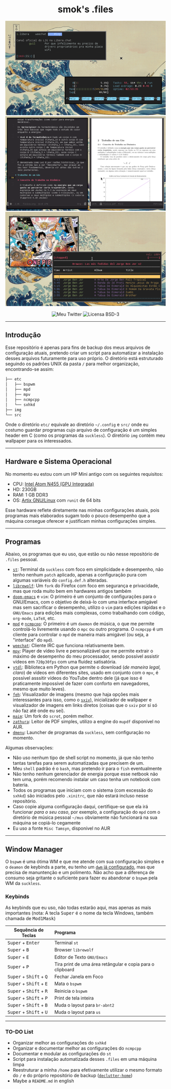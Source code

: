 <div align="center">

# smok's .files

![Screenshot 1](https://raw.githubusercontent.com/fumacci/.files/main/img/screen1.png)
![Screenshot 2](https://raw.githubusercontent.com/fumacci/.files/main/img/screen2.png)
![Screenshot 3](https://raw.githubusercontent.com/fumacci/.files/main/img/screen3.png)

![Meu Twitter](https://img.shields.io/twitter/follow/smok8?color=%2358839b&label=Siga-me%20no%20Twitter&style=for-the-badge)
![Licensa BSD-3](https://img.shields.io/github/license/fumacci/.files?label=LICEN%C3%87A&logo=BSD-3&style=for-the-badge)


-------------------------------------------------------------------------------

</div>

## Introdução

Esse repositório é apenas para fins de backup dos meus arquivos de configuração atuais, pretendo criar um script para automatizar a instalação desses arquivos futuramente para uso próprio. O diretório está estruturado seguindo os padrões UNIX da pasta `/` para melhor organização, encontrando-se assim:

```
├── etc
│   ├── bspwm
│   ├── mpd
│   ├── mpv
│   ├── ncmpcpp
│   └── sxhkd
├── img
└── src

```

Onde o diretório `etc/` equivale ao diretório `~/.config` e `src/` onde eu costumo guardar programas cujo arquivo de configuração é um simples header em C (como os programas da `suckless`). O diretório `img` contém meu wallpaper para os interessados.

-------------------------------------------------------------------------------

## Hardware e Sistema Operacional

No momento eu estou com um HP Mini antigo com os seguintes requisitos:

- CPU: [Intel Atom N455 (GPU Integrada)](https://www.intel.com/content/www/us/en/products/sku/49491/intel-atom-processor-n455-512k-cache-1-66-ghz/specifications.html)
- HD: 230GB 
- RAM: 1 GB DDR3
- OS: [Artix GNU/Linux](https://distrowatch.com/table.php?distribution=artix) com ``runit`` de 64 bits

Esse hardware reflete diretamente nas minhas configurações atuais, pois programas mais elaborados sugam todo o pouco desempenho que a máquina consegue oferecer e justificam minhas configurações simples.

-------------------------------------------------------------------------------

## Programas 

Abaixo, os programas que eu uso, que estão ou não nesse repositório de `.files` pessoal.

+ [`st`](https://st.suckless.org/): Terminal da `suckless` com foco em simplicidade e desempenho, não tenho nenhum `patch` aplicado, apenas a configuração pura com algumas variáveis do `config.def.h` alteradas.
+ [`librewolf`](https://librewolf-community.gitlab.io/): Um `fork` do Firefox com foco em segurança e privacidade, mas que roda muito bem em hardwares antigos também
+ [`doom-emacs`](github.com/hlissner/doom-emacs) e `vim`: O primeiro é um conjunto de configurações para o GNU/Emacs, com o objetivo de deixá-lo com uma interface amigável mas sem sacrificar o desempenho, utilizo o `vim` para edições rápidas e o `GNU/Emacs` para edições mais complexas, como trabalhando com código, `org-mode`, `LaTeX`, etc.
+ [`mpd`](https://wiki.archlinux.org/title/Music_Player_Daemon) e [`ncmpcpp`](https://wiki.archlinux.org/title/Ncmpcpp): O primeiro é um `daemon` de música, o que me permite controlá-lo livremente usando o `mpc` ou outro programa. O `ncmpcpp` é um cliente para controlar o `mpd` de maneira mais amigável (ou seja, a "interface" do `mpd`).
+ [`weechat`](https://weechat.org/): Cliente IRC que funciona relativamente bem.
+ [`mpv`](https://mpv.io/): Player de vídeo livre e personalizável que me permite extrair o máximo de desempenho do meu processador, sendo possível assistir vídeos em `720p30fps` com uma fluídez satisatória.
+ [`ytdl`](https://github.com/ytdl-org/youtube-dl): Biblioteca em Python que permite o download (*de maneira legal, claro*) de vídeos em diferentes sites, usado em conjunto com o `mpv`, é possível asssitir vídeos do YouTube dentro dele (já que isso é praticamente impossível de fazer com conforto em navegadores, mesmo que muito leves). 
+ [`feh`](https://wiki.archlinux.org/title/Feh): Visualizador de imagens (mesmo que haja opções mais interessantes para isso, como o [`sxiv`](https://github.com/muennich/sxiv)), inicializador de wallpaper e visualizador de imagens em links diretos (coisas que o `sxiv` por si só não faz até onde eu sei).
+ [`maim`](https://github.com/naelstrof/maim): Um fork do `scrot`, porém melhor.
+ [`zathura`](https://wiki.archlinux.org/title/Zathura): Leitor de PDF simples, utilizo a engine do `mupdf` disponível no AUR.
+ [`dmenu`](https://tools.suckless.org/dmenu/): Launcher de programas da `suckless`, sem configuração no momento.

Algumas observações:

- Não uso nenhum tipo de shell script no momento, já que não tenho tantas tarefas para serem automatizadas que precisem de um. 
- Meu `shell` padrão é o `bash`, mas pretendo ir para o `fish` eventualmente
- Não tenho nenhum gerenciador de energia porque esse netbook não tem uma, porém recomendo instalar um caso tenha um notebook com bateria.
- Todos os programas que iniciam com o sistema (com excessão do `sxhkd`) são iniciados pelo `.xinitrc`, que não estará incluso nesse repositório.
- Caso copie alguma configuração daqui, certifique-se que ela irá funcionar *para o seu caso*, por exemplo, a configuração do `mpd` com o diretório de música pessoal `~/mus` obviamente não funcionará na sua máquina se copiá-lo cegamente
- Eu uso a fonte `Misc Tamsyn`, disponível no AUR
-------------------------------------------------------------------------------

## Window Manager

O `bspwm` é uma ótima WM e que me atende com sua configuração simples e o `deamon` de keybinds a parte, eu tenho um [`dwm` já configurado](https://github.com/fumacci/dwm), mas que precisa de manuntenção e um polimento. Não acho que a diferença de consumo seja gritante o suficiente para fazer eu abandonar o `bspwm` pela WM da `suckless`.

### Keybinds

As keybinds que eu uso, não todas estarão aqui, mas apenas as mais importantes (nota: A tecla <kbd>Super</kbd> é o nome da tecla Windows, também chamada de <kbd>Mod1Mask</kbd>)

| Sequência de Teclas                                | Programa                                                   |
|----------------------------------------------------|:-----------------------------------------------------------|
| <kbd>Super</kbd> + <kbd>Enter</kbd>                | Terminal `st`                                              |
| <kbd>Super</kbd> + <kbd>B</kbd>                    | Browser `librewolf`                                        |
| <kbd>Super</kbd> + <kbd>E</kbd>                    | Editor de Texto `GNU/Emacs`                                |
| <kbd>Super</kbd> + <kbd>P</kbd>                    | Tira print de uma área retângular e copia para o clipboard |
| <kbd>Super</kbd> + <kbd>Shift</kbd> + <kbd>Q</kbd> | Fechar Janela em Foco                                      |
| <kbd>Super</kbd> + <kbd>Shift</kbd> + <kbd>E</kbd> | Mata o `bspwm`                                             |
| <kbd>Super</kbd> + <kbd>Shift</kbd> + <kbd>R</kbd> | Reinicia o `bspwm`                                         |
| <kbd>Super</kbd> + <kbd>Shift</kbd> + <kbd>P</kbd> | Print de tela inteira                                      |
| <kbd>Super</kbd> + <kbd>Shift</kbd> + <kbd>B</kbd> | Muda o layout para `br-abnt2`                              |
| <kbd>Super</kbd> + <kbd>Shift</kbd> + <kbd>U</kbd> | Muda o layout para `us`                                    |

-------------------------------------------------------------------------------

### TO-DO List

- Organizar melhor as configurações do `sxhkd`
- Organizar e documentar melhor as configurações do `ncmpcpp`
- Documentar e modular as configurações do `st`
- Script para instalação automatizada desses `.files` em uma máquina limpa
- Reestruturar a minha `/home` para efetivamente utilizar o mesmo formato do `/` e do próprio repositório de backup ([`declutter-home`](https://github.com/vizs/declutter-home))
- Maybe a `README.md` in english
